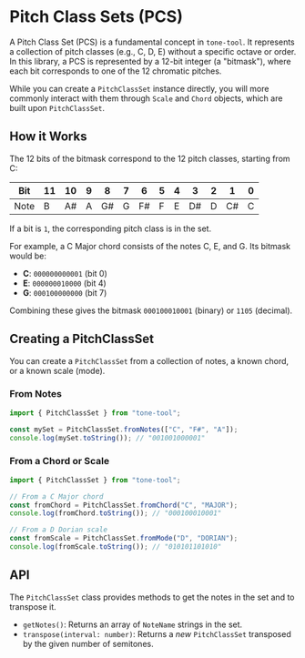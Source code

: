 # Pitch Class Sets (PCS)

A Pitch Class Set (PCS) is a fundamental concept in `tone-tool`. It represents a collection of pitch classes (e.g., C, D, E) without a specific octave or order. In this library, a PCS is represented by a 12-bit integer (a "bitmask"), where each bit corresponds to one of the 12 chromatic pitches.

While you can create a `PitchClassSet` instance directly, you will more commonly interact with them through `Scale` and `Chord` objects, which are built upon `PitchClassSet`.

## How it Works

The 12 bits of the bitmask correspond to the 12 pitch classes, starting from C:

| Bit  | 11  | 10  | 9   | 8   | 7   | 6   | 5   | 4   | 3   | 2   | 1   | 0   |
| ---- | --- | --- | --- | --- | --- | --- | --- | --- | --- | --- | --- | --- |
| Note | B   | A#  | A   | G#  | G   | F#  | F   | E   | D#  | D   | C#  | C   |

If a bit is `1`, the corresponding pitch class is in the set.

For example, a C Major chord consists of the notes C, E, and G. Its bitmask would be:

- **C**: `000000000001` (bit 0)
- **E**: `000000010000` (bit 4)
- **G**: `000100000000` (bit 7)

Combining these gives the bitmask `000100010001` (binary) or `1105` (decimal).

## Creating a PitchClassSet

You can create a `PitchClassSet` from a collection of notes, a known chord, or a known scale (mode).

### From Notes

```typescript
import { PitchClassSet } from "tone-tool";

const mySet = PitchClassSet.fromNotes(["C", "F#", "A"]);
console.log(mySet.toString()); // "001001000001"
```

### From a Chord or Scale

```typescript
import { PitchClassSet } from "tone-tool";

// From a C Major chord
const fromChord = PitchClassSet.fromChord("C", "MAJOR");
console.log(fromChord.toString()); // "000100010001"

// From a D Dorian scale
const fromScale = PitchClassSet.fromMode("D", "DORIAN");
console.log(fromScale.toString()); // "010101101010"
```

## API

The `PitchClassSet` class provides methods to get the notes in the set and to transpose it.

- `getNotes()`: Returns an array of `NoteName` strings in the set.
- `transpose(interval: number)`: Returns a _new_ `PitchClassSet` transposed by the given number of semitones.
